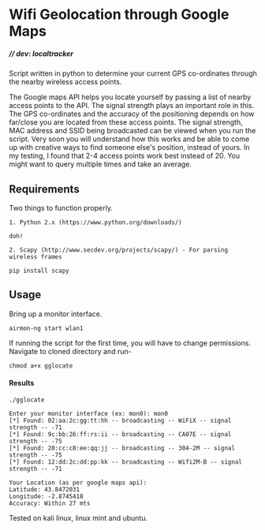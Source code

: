 # Wifi Geolocation through Google Maps
##### // dev: localtracker

Script written in python to determine your current GPS co-ordinates through the nearby wireless access points. 

The Google maps API helps you locate yourself by passing a list of nearby access points to the API. The signal strength plays an important role in this. The GPS co-ordinates and the accuracy of the positioning depends on how far/close you are located from these access points. The signal strength, MAC address and SSID being broadcasted can be viewed when you run the script. Very soon you will understand how this works and be able to come up with creative ways to find someone else's position, instead of yours. In my testing, I found that 2-4 access points work best instead of 20. You might want to query multiple times and take an average.

## Requirements

Two things to function properly.

	1. Python 2.x (https://www.python.org/downloads/)
```
doh!
```
	2. Scapy (http://www.secdev.org/projects/scapy/) - For parsing wireless frames
```
pip install scapy
``` 
## Usage

Bring up a monitor interface.

```
airmon-ng start wlan1
```
If running the script for the first time, you will have to change permissions. Navigate to cloned directory and run-

```
chmod a+x gglocate
```
#### Results

```
./gglocate

Enter your monitor interface (ex: mon0): mon0
[*] Found: 02:aa:2c:gg:tt:hh -- broadcasting -- WiFiX -- signal strength -- -71
[*] Found: 9c:bb:26:ff:rs:ii -- broadcasting -- CA07E -- signal strength -- -75
[*] Found: 20:cc:c8:ee:qq:jj -- broadcasting -- 304-2M -- signal strength -- -75
[*] Found: 12:dd:2c:dd:pp:kk -- broadcasting -- Wifi2M-B -- signal strength -- -71

Your Location (as per google maps api):
Latitude: 43.8472031
Longitude: -2.8745418
Accuracy: Within 27 mts

```
Tested on kali linux, linux mint and ubuntu.
